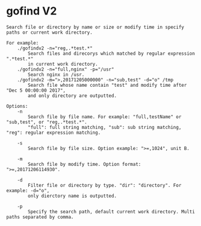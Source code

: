 # gofind V2
	
	Search file or directory by name or size or modify time in specify paths or current work directory.

	For example:
		./gofindv2 -n="reg,.*test.*"
			Search files and direcorys which matched by regular expression ".*test.*" 
			in current work directory.
		./gofindv2 -n="full,nginx" -p="/usr"
			Search nginx in /usr.
		./gofindv2 -m=">,20171205000000" -n="sub,test" -d="o" /tmp
			Search file whose name contain "test" and modify time after "Dec 5 00:00:00 2017", 
			and only directory are outputted.

	Options:
		-n 
			Search file by file name. For example: "full,testName" or "sub,test", or "reg,.*test.*".
			"full": full string matching, "sub": sub string matching, "reg": regular expression matching.
	
		-s
			Search file by file size. Option example: ">=,1024", unit B.
	
		-m
			Search file by modify time. Option format: ">=,20171206114930".
	
		-d
			Filter file or directory by type. "dir": "directory". For example: -d="o", 
			only dierctory name is outputted.
	
		-p
			Specify the search path, default current work directory. Multi paths separated by comma.


